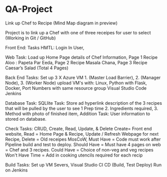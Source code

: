 # QA-Project
Link up Chef to Recipe (Mind Map diagram in preview)

Project is to link up a Chef with one of three receipes for user to select (Working in Git / GitHub)

Front End:          Tasks HMTL: Login In User, 

Web Task:           Load up Home Page details of Chef Information, 
                    Page 1 Recipe   Aloo : Papeta Par Eeda, 
                    Page 2 Recipe   Masala Chana, 
                    Page 3 Recipe   Caesar’s Salad (Total 4 Pages)

Back End Tasks:     Set up 3 X Azure VM 
                    1. (Master Load Barrier), 
                    2. (Manager Node), 
                    3. (Worker Node) 
                    upload VM's with:
                    Linux, 
                    Python with Flask, 
                    Docker,
                    Port Numbers with same resource group 
                    Visual Studio Code
                    Jenkins

Database Task:      SQLlite 
                    Task: Store ad hyperlink description of the 3 recipes that will be pulled by the user to see
                    1  Prep time
                    2. Ingredients required,
                    3. Method with photo of finished item, 
                    Addition Task: 
                    User information to stored on database.

Check Tasks:        CRUD, Create, Read, Update, & Delete
                    Create= Front end website, 
                    Read = Home Page & Recipe, 
                    Update / Refresh Webpage for next Recipe, 
                    Delete = Old receipes
                    MosCoW, 
                    Must Have = Code must work after Pipeline build and test to deploy.
                    Should Have = Must have 4 pages on web = Chef and 3 recipes.
                    Could Have = Choice of non-veg and veg recipes
                    Won't Have Time = Add in cooking utencils required for each recip
                    
 Build Tasks:       Set up VM Severs,
                    Visual Studio
                    CI CD (Build, Test Deploy) Run on Jenkins
                    
                    
                    
                    
                    
                    
                    
                    
                    
                    
                     
           
                     

        





